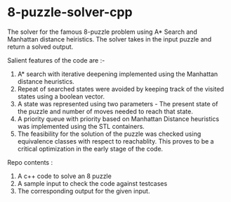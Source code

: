 8-puzzle-solver-cpp
===================

The solver for the famous 8-puzzle problem using A* Search and Manhattan distance heiristics. The solver takes in the
input puzzle and return a solved output.

Salient features of the code are :-

1. A* search with iterative deepening implemented using the Manhattan distance heuristics. 
2. Repeat of searched states were avoided by keeping track of the visited states using a boolean vector.
3. A state was represented using two parameters - The present state of the puzzle and number of moves needed to reach 
   that state.
4. A priority queue with priority based on Manhattan Distance heuristics was implemented using the STL containers.
5. The feasibility for the solution of the puzzle was checked using equivalence classes with respect to reachablity. This
   proves to be a critical optimization in the early stage of the code.


Repo contents :

1. A c++ code to solve an 8 puzzle
2. A sample input to check the code against testcases
3. The corresponding output for the given input.

